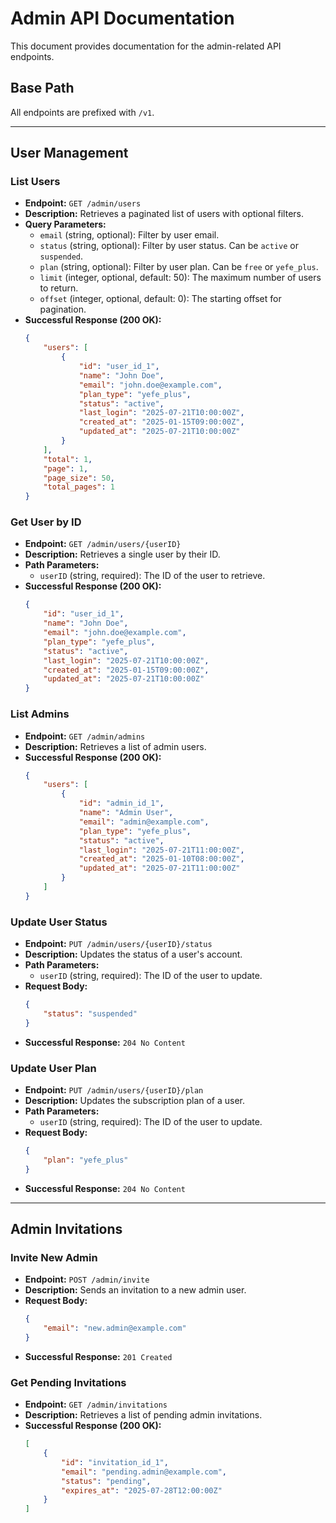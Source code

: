 # Admin API Documentation

This document provides documentation for the admin-related API endpoints.

## Base Path

All endpoints are prefixed with `/v1`.

---

## User Management

### List Users

- **Endpoint:** `GET /admin/users`
- **Description:** Retrieves a paginated list of users with optional filters.
- **Query Parameters:**
    - `email` (string, optional): Filter by user email.
    - `status` (string, optional): Filter by user status. Can be `active` or `suspended`.
    - `plan` (string, optional): Filter by user plan. Can be `free` or `yefe_plus`.
    - `limit` (integer, optional, default: 50): The maximum number of users to return.
    - `offset` (integer, optional, default: 0): The starting offset for pagination.
- **Successful Response (200 OK):**
    ```json
    {
        "users": [
            {
                "id": "user_id_1",
                "name": "John Doe",
                "email": "john.doe@example.com",
                "plan_type": "yefe_plus",
                "status": "active",
                "last_login": "2025-07-21T10:00:00Z",
                "created_at": "2025-01-15T09:00:00Z",
                "updated_at": "2025-07-21T10:00:00Z"
            }
        ],
        "total": 1,
        "page": 1,
        "page_size": 50,
        "total_pages": 1
    }
    ```

### Get User by ID

- **Endpoint:** `GET /admin/users/{userID}`
- **Description:** Retrieves a single user by their ID.
- **Path Parameters:**
    - `userID` (string, required): The ID of the user to retrieve.
- **Successful Response (200 OK):**
    ```json
    {
        "id": "user_id_1",
        "name": "John Doe",
        "email": "john.doe@example.com",
        "plan_type": "yefe_plus",
        "status": "active",
        "last_login": "2025-07-21T10:00:00Z",
        "created_at": "2025-01-15T09:00:00Z",
        "updated_at": "2025-07-21T10:00:00Z"
    }
    ```

### List Admins

- **Endpoint:** `GET /admin/admins`
- **Description:** Retrieves a list of admin users.
- **Successful Response (200 OK):**
    ```json
    {
        "users": [
            {
                "id": "admin_id_1",
                "name": "Admin User",
                "email": "admin@example.com",
                "plan_type": "yefe_plus",
                "status": "active",
                "last_login": "2025-07-21T11:00:00Z",
                "created_at": "2025-01-10T08:00:00Z",
                "updated_at": "2025-07-21T11:00:00Z"
            }
        ]
    }
    ```

### Update User Status

- **Endpoint:** `PUT /admin/users/{userID}/status`
- **Description:** Updates the status of a user's account.
- **Path Parameters:**
    - `userID` (string, required): The ID of the user to update.
- **Request Body:**
    ```json
    {
        "status": "suspended"
    }
    ```
- **Successful Response:** `204 No Content`

### Update User Plan

- **Endpoint:** `PUT /admin/users/{userID}/plan`
- **Description:** Updates the subscription plan of a user.
- **Path Parameters:**
    - `userID` (string, required): The ID of the user to update.
- **Request Body:**
    ```json
    {
        "plan": "yefe_plus"
    }
    ```
- **Successful Response:** `204 No Content`

---

## Admin Invitations

### Invite New Admin

- **Endpoint:** `POST /admin/invite`
- **Description:** Sends an invitation to a new admin user.
- **Request Body:**
    ```json
    {
        "email": "new.admin@example.com"
    }
    ```
- **Successful Response:** `201 Created`

### Get Pending Invitations

- **Endpoint:** `GET /admin/invitations`
- **Description:** Retrieves a list of pending admin invitations.
- **Successful Response (200 OK):**
    ```json
    [
        {
            "id": "invitation_id_1",
            "email": "pending.admin@example.com",
            "status": "pending",
            "expires_at": "2025-07-28T12:00:00Z"
        }
    ]
    ```
